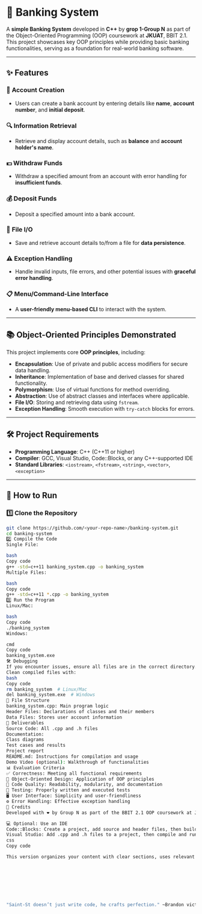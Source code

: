 # 🏦 Banking System

A **simple Banking System** developed in **C++** by **grop 1-Group N** as part of the Object-Oriented Programming (OOP) coursework at **JKUAT**, BBIT 2.1. This project showcases key OOP principles while providing basic banking functionalities, serving as a foundation for real-world banking software.

---

## ✨ Features

### 📂 **Account Creation**
- Users can create a bank account by entering details like **name**, **account number**, and **initial deposit**.

### 🔍 **Information Retrieval**
- Retrieve and display account details, such as **balance** and **account holder's name**.

### 💵 **Withdraw Funds**
- Withdraw a specified amount from an account with error handling for **insufficient funds**.

### 💰 **Deposit Funds**
- Deposit a specified amount into a bank account.

### 💾 **File I/O**
- Save and retrieve account details to/from a file for **data persistence**.

### ⚠️ **Exception Handling**
- Handle invalid inputs, file errors, and other potential issues with **graceful error handling**.

### 📋 **Menu/Command-Line Interface**
- A **user-friendly menu-based CLI** to interact with the system.

---

## 📚 Object-Oriented Principles Demonstrated

This project implements core **OOP principles**, including:

- **Encapsulation**: Use of private and public access modifiers for secure data handling.
- **Inheritance**: Implementation of base and derived classes for shared functionality.
- **Polymorphism**: Use of virtual functions for method overriding.
- **Abstraction**: Use of abstract classes and interfaces where applicable.
- **File I/O**: Storing and retrieving data using `fstream`.
- **Exception Handling**: Smooth execution with `try-catch` blocks for errors.

---

## 🛠️ Project Requirements

- **Programming Language**: C++ (C++11 or higher)
- **Compiler**: GCC, Visual Studio, Code::Blocks, or any C++-supported IDE
- **Standard Libraries**: `<iostream>`, `<fstream>`, `<string>`, `<vector>`, `<exception>`

---

## 🚀 How to Run

### 1️⃣ Clone the Repository
```bash
git clone https://github.com/<your-repo-name>/banking-system.git
cd banking-system
2️⃣ Compile the Code
Single File:

bash
Copy code
g++ -std=c++11 banking_system.cpp -o banking_system
Multiple Files:

bash
Copy code
g++ -std=c++11 *.cpp -o banking_system
3️⃣ Run the Program
Linux/Mac:

bash
Copy code
./banking_system
Windows:

cmd
Copy code
banking_system.exe
🛠 Debugging
If you encounter issues, ensure all files are in the correct directory.
Clean compiled files with:
bash
Copy code
rm banking_system  # Linux/Mac
del banking_system.exe  # Windows
📂 File Structure
banking_system.cpp: Main program logic
Header Files: Declarations of classes and their members
Data Files: Stores user account information
📜 Deliverables
Source Code: All .cpp and .h files
Documentation:
Class diagrams
Test cases and results
Project report
README.md: Instructions for compilation and usage
Demo Video (optional): Walkthrough of functionalities
📊 Evaluation Criteria
✅ Correctness: Meeting all functional requirements
🧠 Object-Oriented Design: Application of OOP principles
📑 Code Quality: Readability, modularity, and documentation
🧪 Testing: Properly written and executed tests
🖥️ User Interface: Simplicity and user-friendliness
⚙️ Error Handling: Effective exception handling
🙌 Credits
Developed with ❤️ by Group N as part of the BBIT 2.1 OOP coursework at JKUAT.

💻 Optional: Use an IDE
Code::Blocks: Create a project, add source and header files, then build and run.
Visual Studio: Add .cpp and .h files to a project, then compile and run.
css
Copy code

This version organizes your content with clear sections, uses relevant emojis for context, and ensures headings are visually distinct and easy to navigate.








"Saint-St doesn’t just write code, he crafts perfection." ~Brandon victor
